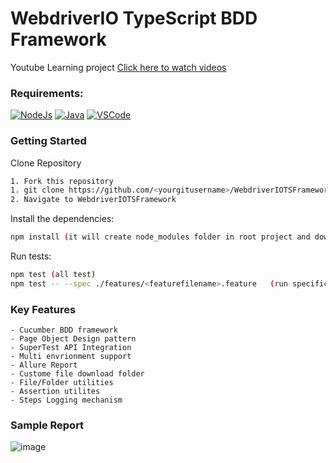 # WebdriverIO TypeScript BDD Framework
Youtube Learning project [Click here to watch videos](https://youtube.com/playlist?list=PLGk7ftfMz7jbZcArQU894rAfo6B1PbXbG)

### Requirements:
[![NodeJs](https://img.shields.io/badge/-NodeJS%20v12%20OR%20later-%23339933?logo=npm)](https://nodejs.org/en/download/)
[![Java](https://img.shields.io/badge/-Java%20JDK-%23007396?logo=java&logoColor=black&)](https://www.oracle.com/java/technologies/downloads/)
[![VSCode](https://img.shields.io/badge/-Visual%20Studio%20Code-%233178C6?logo=visual-studio-code)](https://code.visualstudio.com/download)

### Getting Started
Clone Repository
```bash
1. Fork this repository
1. git clone https://github.com/<yourgitusername>/WebdriverIOTSFramework.git
2. Navigate to WebdriverIOTSFramework
```

Install the dependencies:
```bash
npm install (it will create node_modules folder in root project and download all required dependencies)
```

Run tests:
```bash
npm test (all test)
npm test -- --spec ./features/<featurefilename>.feature   (run specific test)
```

### Key Features
    - Cucumber BDD framework
    - Page Object Design pattern
    - SuperTest API Integration
    - Multi envrionment support
    - Allure Report
    - Custome file download folder
    - File/Folder utilities
    - Assertion utilites
    - Steps Logging mechanism

### Sample Report
![image](https://user-images.githubusercontent.com/66773365/138797874-7c451167-eccb-493e-8a73-b77966148414.png)
